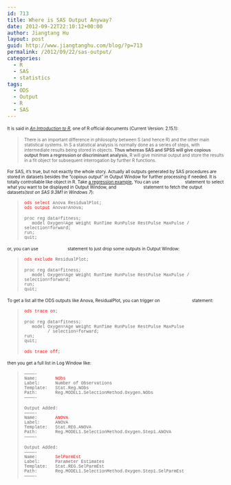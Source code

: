 ```yaml
---
id: 713
title: Where is SAS Output Anyway?
date: 2012-09-22T22:10:12+00:00
author: Jiangtang Hu
layout: post
guid: http://www.jiangtanghu.com/blog/?p=713
permalink: /2012/09/22/sas-output/
categories:
  - R
  - SAS
  - statistics
tags:
  - ODS
  - Output
  - R
  - SAS
---
```

<font size="1">It is said in <em><a href="http://cran.cnr.berkeley.edu/doc/manuals/R-intro.html#R-and-statistics" target="_blank">An Introduction to R</a></em>, one of R official documents (Current Version: 2.15.1):</font>

> <font size="1">There is an important difference in philosophy between S (and hence R) and the other main statistical systems. In S a statistical analysis is normally done as a series of steps, with intermediate results being stored in objects. <strong>Thus whereas SAS and SPSS will give copious output from a regression or discriminant analysis</strong>, R will give minimal output and store the results in a fit object for subsequent interrogation by further R functions.</font>

<font size="1">For SAS, it’s true, but not exactly the whole story. Actually all outputs generated by SAS procedures are stored in datasets besides the “copious output” in Output Window for further processing if needed. It is totally controllable like object in R. Take </font><a href="http://support.sas.com/documentation/cdl/en/statug/65328/HTML/default/viewer.htm#statug_reg_examples02.htm" target="_blank"><font size="1">a regression example</font></a><font size="1">, You can use <em><strong><font color="#ffffff">ODS Select</font></strong></em> statement to select what you want to be displayed in Output Window, and <em><strong><font color="#ffffff">ODS Output</font></strong></em> statement to fetch the output datasets(<em>test on SAS 9.3M1 in Windows 7</em>):</font>

> <font face="Courier New"><font size="1"><font color="#ff0000">ods select</font> Anova ResidualPlot; <br /><font color="#ff0000">ods output</font> Anova=Anova;</font></font>
> 
> <font size="1" face="Courier New">proc reg data=fitness; <br />&#160;&#160; model Oxygen=Age Weight RunTime RunPulse RestPulse MaxPulse / selection=forward;&#160; <br />run; <br />quit;</font>

<font size="1">or, you can use <em><strong><font color="#ffffff">ODS Exclude</font></strong></em> statement to just drop some outputs in Output Window:</font>

> <font face="Courier New"><font size="1"><font color="#ff0000">ods exclude</font> ResidualPlot;</font></font>
> 
> <font size="1" face="Courier New">proc reg data=fitness; <br />&#160;&#160; model Oxygen=Age Weight RunTime RunPulse RestPulse MaxPulse / selection=forward;&#160; <br />run; <br />quit;</font>

<font size="1">To get a list all the ODS outputs like Anova, ResidualPlot, you can trigger on <strong><em><font color="#ff0000"><font color="#ffffff">ODS Trace ON</font> </font></em></strong>statement:</font>

> <font face="Courier New"><font size="1"><font color="#ff0000">ods trace on</font>;</font></font>
> 
> <font size="1" face="Courier New">proc reg data=fitness; <br />&#160;&#160; model Oxygen=Age Weight RunTime RunPulse RestPulse MaxPulse <br />&#160;&#160;&#160;&#160;&#160;&#160;&#160;&#160; / selection=forward;&#160; <br />run; <br />quit;</font>
> 
> <font face="Courier New"><font size="1"><font color="#ff0000">ods trace off</font>;</font></font>

<font size="1">then you get a full list in Log Window like:</font>

> <font size="1" face="Courier New">&#8212;&#8212;&#8212;&#8212;- <br />Name:&#160;&#160;&#160;&#160;&#160;&#160; <font color="#ff0000">NObs</font> <br />Label:&#160;&#160;&#160;&#160;&#160; Number of Observations <br />Template:&#160;&#160; Stat.Reg.NObs <br />Path:&#160;&#160;&#160;&#160;&#160;&#160; Reg.MODEL1.SelectionMethod.Oxygen.NObs <br />&#8212;&#8212;&#8212;&#8212;-</font>
> 
> <font size="1" face="Courier New">Output Added: <br />&#8212;&#8212;&#8212;&#8212;- <br />Name:&#160;&#160;&#160;&#160;&#160;&#160; <font color="#ff0000">ANOVA</font> <br />Label:&#160;&#160;&#160;&#160;&#160; ANOVA <br />Template:&#160;&#160; Stat.REG.ANOVA <br />Path:&#160;&#160;&#160;&#160;&#160;&#160; Reg.MODEL1.SelectionMethod.Oxygen.Step1.ANOVA <br />&#8212;&#8212;&#8212;&#8212;-</font>
> 
> <font size="1" face="Courier New">Output Added: <br />&#8212;&#8212;&#8212;&#8212;- <br />Name:&#160;&#160;&#160;&#160;&#160;&#160; <font color="#ff0000">SelParmEst</font> <br />Label:&#160;&#160;&#160;&#160;&#160; Parameter Estimates <br />Template:&#160;&#160; Stat.REG.SelParmEst <br />Path:&#160;&#160;&#160;&#160;&#160;&#160; Reg.MODEL1.SelectionMethod.Oxygen.Step1.SelParmEst <br />&#8212;&#8212;&#8212;&#8212;-</font>